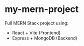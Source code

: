 # my-mern-project

Full MERN Stack project using:
- React + Vite (Frontend)
- Express + MongoDB (Backend)
